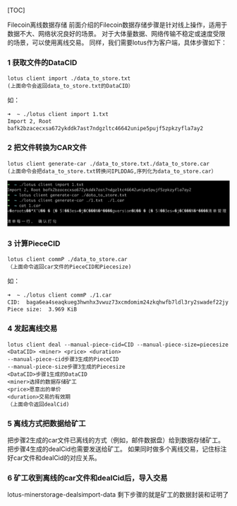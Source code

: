 [TOC]

Filecoin离线数据存储
前面介绍的Filecoin数据存储步骤是针对线上操作，适用于数据不大、网络状况良好的场景。
对于大体量数据、网络传输不稳定或速度受限的场景，可以使用离线交易。
同样，我们需要lotus作为客户端，具体步骤如下：
### 1 获取文件的DataCID
```
lotus client import ./data_to_store.txt
(上面命令会返回data_to_store.txt的DataCID）
```
如： 
```
➜  ~ ./lotus client import 1.txt
Import 2, Root bafk2bzacecxsa672ykddk7ast7ndgzltc46642unipe5pujf5zpkzyfla7ay2
```
### 2 把文件转换为CAR文件
```
lotus client generate-car ./data_to_store.txt./data_to_store.car
(上面命令会把data_to_store.txt转换问IPLDDAG,序列化为data_to_store.car）
```
![-w929](media/16103499424743.jpg)

### 3 计算PieceCID
```
lotus client commP ./data_to_store.car
（上面命令返回car文件的PieceCID和Piecesize)
```
如： 
```
➜  ~ ./lotus client commP ./1.car
CID:  baga6ea4seaqkueg3hwnhx3vwuz73xcmdomim24zkqhwfb7ldl3ry2swadef22jy
Piece size:  3.969 KiB
```

### 4 发起离线交易
```
lotus client deal --manual-piece-cid=CID --manual-piece-size=piecesize <DataCID> <miner> <price> <duration>
--manual-piece-cid步骤3生成的PieceCID
--manual-piece-size步骤3生成的Piecesize
<DataCID>步骤1生成的DataCID
<miner>选择的数据存储矿工
<price>愿意出的单价
<duration>交易的有效期
（上面命令返回dealCid)
```

### 5 离线方式把数据给矿工
把步骤2生成的car文件已离线的方式（例如，邮件数据盘）给到数据存储矿工。
把步骤4生成的dealCid也需要发送给矿工。
如果同时做多个离线交易，记住标注好car文件和dealCid的对应关系。
### 6 矿工收到离线的car文件和dealCid后，导入交易
lotus-minerstorage-dealsimport-data<dealCid><carFilePath>
剩下步骤的就是矿工的数据封装和证明了